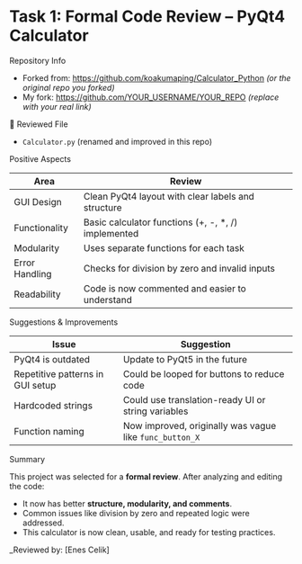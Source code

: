 # Task 1: Formal Code Review – PyQt4 Calculator
Repository Info
- Forked from: https://github.com/koakumaping/Calculator_Python *(or the original repo you forked)*
- My fork: https://github.com/YOUR_USERNAME/YOUR_REPO *(replace with your real link)*

 📂 Reviewed File
- `Calculator.py` (renamed and improved in this repo)

Positive Aspects

| Area         | Review |
|--------------|--------|
| GUI Design   | Clean PyQt4 layout with clear labels and structure |
| Functionality| Basic calculator functions (+, -, *, /) implemented |
| Modularity   | Uses separate functions for each task |
| Error Handling | Checks for division by zero and invalid inputs |
| Readability  | Code is now commented and easier to understand |

Suggestions & Improvements

| Issue | Suggestion |
|-------|------------|
| PyQt4 is outdated | Update to PyQt5 in the future |
| Repetitive patterns in GUI setup | Could be looped for buttons to reduce code |
| Hardcoded strings | Could use translation-ready UI or string variables |
| Function naming | Now improved, originally was vague like `func_button_X` |

Summary

This project was selected for a **formal review**. After analyzing and editing the code:
- It now has better **structure, modularity, and comments**.
- Common issues like division by zero and repeated logic were addressed.
- This calculator is now clean, usable, and ready for testing practices.

_Reviewed by: [Enes Celik]
